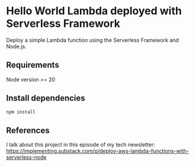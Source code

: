 # Hello World Lambda deployed with Serverless Framework

Deploy a simple Lambda function using the Serverless Framework and Node.js.

## Requirements

Node version >= 20

## Install dependencies

```sh
npm install
```

## References
I talk about this project in this episode of my tech newsletter: 
https://implementing.substack.com/p/deploy-aws-lambda-functions-with-serverless-node